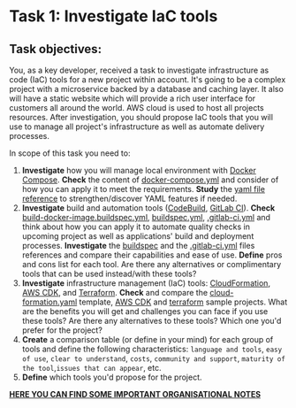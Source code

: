 # Task 1: Investigate IaC tools

## Task objectives:

You, as a key developer, received a task to investigate infrastructure as code (IaC) tools for a new project within account.
It's going to be a complex project with a microservice backed by a database and caching layer. It also will have a static website which will provide a rich user interface for customers all around the world.
AWS cloud is used to host all projects resources. 
After investigation, you should propose IaC tools that you will use to manage all project's infrastructure as well as automate delivery processes.

In scope of this task you need to:

1. **Investigate** how you will manage local environment with [Docker Compose](https://docs.docker.com/compose/).
**Check** the content of [docker-compose.yml](docker-compose.yml) and consider of how you can apply it to meet the requirements.
**Study** the [yaml file reference](https://yaml.org/spec/1.2.2/) to strengthen/discover YAML features if needed.
2. **Investigate** build and automation tools ([CodeBuild](https://docs.aws.amazon.com/codebuild/index.html), [GitLab CI](https://docs.gitlab.com/ee/ci/)).
**Check** [build-docker-image.buildspec.yml](build-docker-image.buildspec.yml), [buildspec.yml](buildspec.yml), [.gitlab-ci.yml](.gitlab-ci.yml) and think about how you can apply it to automate quality checks in upcoming project as well as applications' build and deployment processes. 
**Investigate** the [buildspec](https://docs.aws.amazon.com/codebuild/latest/userguide/build-spec-ref.html) and the [.gitlab-ci.yml](https://docs.gitlab.com/ee/ci/yaml/gitlab_ci_yaml.html) files references and compare their capabilities and ease of use.
**Define** pros and cons list for each tool. Are there any alternatives or complimentary tools that can be used instead/with these tools?
3. **Investigate** infrastructure management (IaC) tools: [CloudFormation](https://docs.aws.amazon.com/AWSCloudFormation/latest/UserGuide/Welcome.html), [AWS CDK](https://docs.aws.amazon.com/cdk/v2/guide/getting_started.html), and [Terraform](https://developer.hashicorp.com/terraform/tutorials?product_intent=terraform).
**Check** and compare the [cloud-formation.yaml](./cloud-formation.yaml) template, [AWS CDK](./cdk-app-sample) and [terraform](terraform-app-sample/terraform-aws-cloudfront-s3-cdn/examples/complete) sample projects.
What are the benefits you will get and challenges you can face if you use these tools? Are there any alternatives to these tools? Which one you'd prefer for the project?
4. **Create** a comparison table (or define in your mind) for each group of tools and define the following characteristics: `language and tools`, `easy of use`, `clear to understand`, `costs`, `community and support`, `maturity of the tool`,`issues that can appear`, etc.
5. **Define** which tools you'd propose for the project.

**[HERE YOU CAN FIND SOME IMPORTANT ORGANISATIONAL NOTES](../../../ORG-NOTES.md)**
